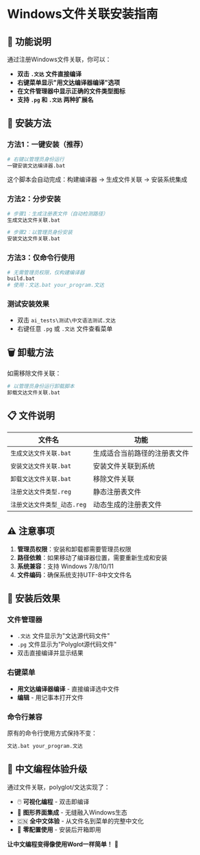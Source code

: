 # Windows文件关联安装指南

## 🎯 功能说明

通过注册Windows文件关联，你可以：
- **双击 `.文达` 文件直接编译**
- **右键菜单显示"用文达编译器编译"选项**
- **在文件管理器中显示正确的文件类型图标**
- **支持 `.pg` 和 `.文达` 两种扩展名**

## 🚀 安装方法

### 方法1：一键安装（推荐）
```bash
# 右键以管理员身份运行
一键安装文达编译器.bat
```
这个脚本会自动完成：构建编译器 → 生成文件关联 → 安装系统集成

### 方法2：分步安装
```bash
# 步骤1：生成注册表文件（自动检测路径）
生成文达文件关联.bat

# 步骤2：以管理员身份安装
安装文达文件关联.bat
```

### 方法3：仅命令行使用
```bash
# 无需管理员权限，仅构建编译器
build.bat
# 使用：文达.bat your_program.文达
```

### 测试安装效果
- 双击 `ai_tests\测试\中文语法测试.文达`
- 右键任意 `.pg` 或 `.文达` 文件查看菜单

## 🗑️ 卸载方法

如需移除文件关联：
```bash
# 以管理员身份运行卸载脚本
卸载文达文件关联.bat
```

## 📋 文件说明

| 文件名 | 功能 |
|--------|------|
| `生成文达文件关联.bat` | 生成适合当前路径的注册表文件 |
| `安装文达文件关联.bat` | 安装文件关联到系统 |
| `卸载文达文件关联.bat` | 移除文件关联 |
| `注册文达文件类型.reg` | 静态注册表文件 |
| `注册文达文件类型_动态.reg` | 动态生成的注册表文件 |

## ⚠️ 注意事项

1. **管理员权限**：安装和卸载都需要管理员权限
2. **路径依赖**：如果移动了编译器位置，需要重新生成和安装
3. **系统兼容**：支持 Windows 7/8/10/11
4. **文件编码**：确保系统支持UTF-8中文文件名

## 🎊 安装后效果

### 文件管理器
- `.文达` 文件显示为"文达源代码文件"
- `.pg` 文件显示为"Polyglot源代码文件"
- 双击直接编译并显示结果

### 右键菜单
- **用文达编译器编译** - 直接编译选中文件
- **编辑** - 用记事本打开文件

### 命令行兼容
原有的命令行使用方式保持不变：
```bash
文达.bat your_program.文达
```

## 🌟 中文编程体验升级

通过文件关联，polyglot/文达实现了：
- 🖱️ **可视化编程** - 双击即编译
- 🎨 **图形界面集成** - 无缝融入Windows生态
- 🇨🇳 **全中文体验** - 从文件名到菜单的完整中文化
- 🚀 **零配置使用** - 安装后开箱即用

**让中文编程变得像使用Word一样简单！** 🎉